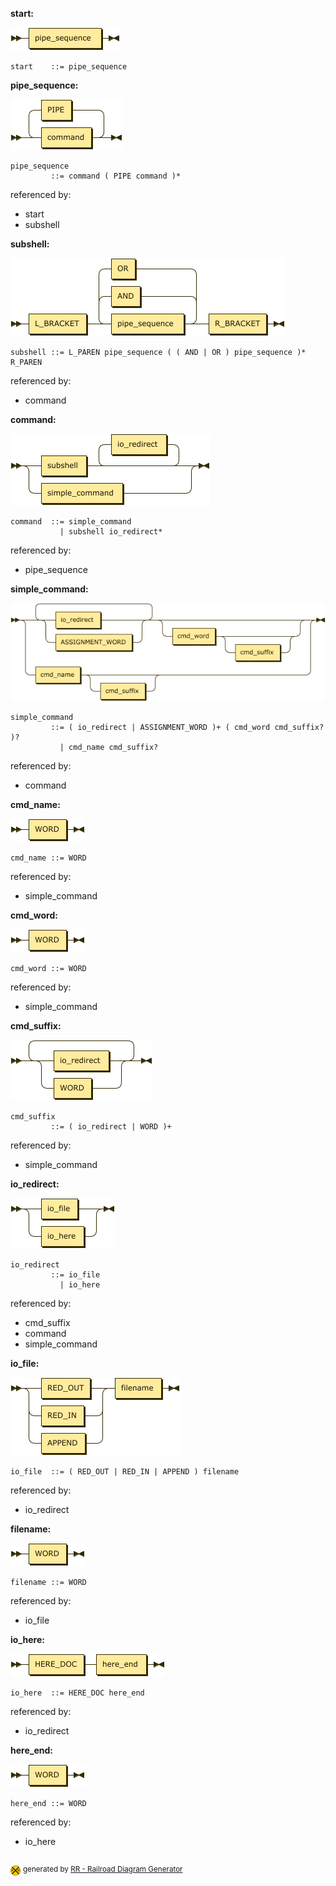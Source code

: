 **start:**

![start](diagram/start.png)

```
start    ::= pipe_sequence
```

**pipe_sequence:**

![pipe_sequence](diagram/pipe_sequence.png)

```
pipe_sequence
         ::= command ( PIPE command )*
```

referenced by:

* start
* subshell

**subshell:**

![subshell](diagram/subshell.png)

```
subshell ::= L_PAREN pipe_sequence ( ( AND | OR ) pipe_sequence )* R_PAREN
```

referenced by:

* command

**command:**

![command](diagram/command.png)

```
command  ::= simple_command
           | subshell io_redirect*
```

referenced by:

* pipe_sequence

**simple_command:**

![simple_command](diagram/simple_command.png)

```
simple_command
         ::= ( io_redirect | ASSIGNMENT_WORD )+ ( cmd_word cmd_suffix? )?
           | cmd_name cmd_suffix?
```

referenced by:

* command

**cmd_name:**

![cmd_name](diagram/cmd_name.png)

```
cmd_name ::= WORD
```

referenced by:

* simple_command

**cmd_word:**

![cmd_word](diagram/cmd_word.png)

```
cmd_word ::= WORD
```

referenced by:

* simple_command

**cmd_suffix:**

![cmd_suffix](diagram/cmd_suffix.png)

```
cmd_suffix
         ::= ( io_redirect | WORD )+
```

referenced by:

* simple_command

**io_redirect:**

![io_redirect](diagram/io_redirect.png)

```
io_redirect
         ::= io_file
           | io_here
```

referenced by:

* cmd_suffix
* command
* simple_command

**io_file:**

![io_file](diagram/io_file.png)

```
io_file  ::= ( RED_OUT | RED_IN | APPEND ) filename
```

referenced by:

* io_redirect

**filename:**

![filename](diagram/filename.png)

```
filename ::= WORD
```

referenced by:

* io_file

**io_here:**

![io_here](diagram/io_here.png)

```
io_here  ::= HERE_DOC here_end
```

referenced by:

* io_redirect

**here_end:**

![here_end](diagram/here_end.png)

```
here_end ::= WORD
```

referenced by:

* io_here

##
![rr-2.0](diagram/rr-2.0.png) <sup>generated by [RR - Railroad Diagram Generator][RR]</sup>

[RR]: http://bottlecaps.de/rr/ui

